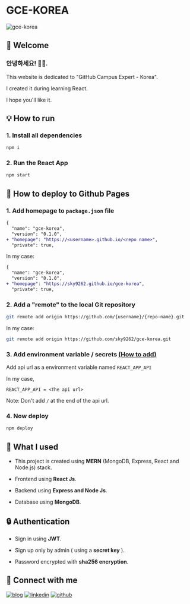 # GCE-KOREA

![gce-korea](https://user-images.githubusercontent.com/37402072/129680104-e6a45504-b7fa-49d3-afdc-d4d29793f2fb.png)

## 📍 Welcome
### 안녕하세요! 👋🏼. 

This website is dedicated to "GitHub Campus Expert - Korea". 

I created it during learning React. 

I hope you'll like it.

## 💡 How to run

### 1. Install all dependencies
```bash
npm i
```

### 2. Run the React App
```bash
npm start
```

## 🔌 How to deploy to Github Pages

### 1. Add homepage to `package.json` file
```diff
{
  "name": "gce-korea",
  "version": "0.1.0",
+ "homepage": "https://<username>.github.io/<repo name>",
  "private": true,
```
In my case:
```diff
{
  "name": "gce-korea",
  "version": "0.1.0",
+ "homepage": "https://sky9262.github.io/gce-korea",
  "private": true,
```

### 2. Add a "remote" to the local Git repository
```bash
git remote add origin https://github.com/{username}/{repo-name}.git
```
In my case:
```bash
git remote add origin https://github.com/sky9262/gce-korea.git
```

### 3. Add environment variable / secrets [(How to add)](https://stackoverflow.com/questions/57685065/how-to-set-secrets-in-github-actions#:~:text=left%20hand%20menu-,Add%20a%20new%20secret,-and%20provide%20a)
Add api url as a environment variable named `REACT_APP_API`

In my case,
```
REACT_APP_API = <The api url>
```
Note: Don't add `/` at the end of the api url.

### 4. Now deploy
```bash
npm deploy
```

## 🥣 What I used

- This project is created using **MERN** (MongoDB, Express, React and Node.js) stack.

- Frontend using **React Js**.

- Backend using **Express and Node Js**.

- Database using **MongoDB**.

## 🔒 Authentication

- Sign in using **JWT**.

- Sign up only by admin ( using a **secret key** ).

- Password encrypted with **sha256 encryption**.


## 🔗 Connect with me
[![blog](https://img.shields.io/badge/blog-000?style=for-the-badge&logo=ko-fi&logoColor=white)](https://sky9262.tistory.com/)
[![linkedin](https://img.shields.io/badge/linkedin-0A66C2?style=for-the-badge&logo=linkedin&logoColor=white)](https://www.linkedin.com/in/sky9262/)
[![github](https://img.shields.io/badge/github-1DA1F2?style=for-the-badge&logo=github&logoColor=white)](https://github.com/sky9262/)


